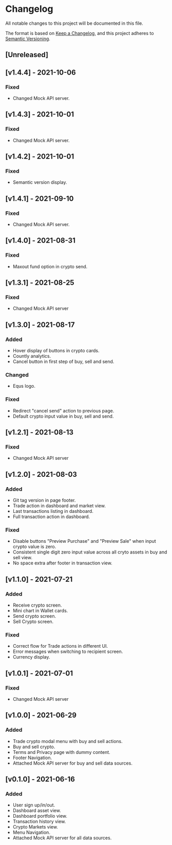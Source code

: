 # Changelog

All notable changes to this project will be documented in this file.

The format is based on [Keep a Changelog](https://keepachangelog.com/en/1.0.0/),
and this project adheres to [Semantic Versioning](https://semver.org/spec/v2.0.0.html).

## [Unreleased]

## [v1.4.4] - 2021-10-06

### Fixed

- Changed Mock API server.

## [v1.4.3] - 2021-10-01

### Fixed

- Changed Mock API server.

## [v1.4.2] - 2021-10-01

### Fixed

- Semantic version display.

## [v1.4.1] - 2021-09-10

### Fixed

- Changed Mock API server.

## [v1.4.0] - 2021-08-31

### Fixed

- Maxout fund option in crypto send.

## [v1.3.1] - 2021-08-25

### Fixed

- Changed Mock API server

## [v1.3.0] - 2021-08-17

### Added

- Hover display of buttons in crypto cards.
- Countly analytics.  
- Cancel button in first step of buy, sell and send.

### Changed

- Equs logo.

### Fixed

- Redirect "cancel send" action to previous page.
- Default crypto input value in buy, sell and send.

## [v1.2.1] - 2021-08-13

### Fixed

- Changed Mock API server

## [v1.2.0] - 2021-08-03

### Added

- Git tag version in page footer.
- Trade action in dashboard and market view.
- Last transactions listing in dashboard.
- Full transaction action in dashboard.

### Fixed

- Disable buttons "Preview Purchase" and "Preview Sale" when input crypto value is zero.
- Consistent single digit zero input value across all cryto assets in buy and sell view.
- No space extra after footer in transaction view.

## [v1.1.0] - 2021-07-21

### Added

- Receive crypto screen.
- Mini chart in Wallet cards.
- Send crypto screen.
- Sell Crypto screen.

### Fixed

- Correct flow for Trade actions in different UI.
- Error messages when switching to recipient screen.
- Currency display.

## [v1.0.1] - 2021-07-01

### Fixed

- Changed Mock API server

## [v1.0.0] - 2021-06-29

### Added

- Trade crypto modal menu with buy and sell actions.
- Buy and sell crypto.
- Terms and Privacy page with dummy content.
- Footer Navigation.
- Attached Mock API server for buy and sell data sources.

## [v0.1.0] - 2021-06-16

### Added

- User sign up/in/out.
- Dashboard asset view.
- Dashboard portfolio view.
- Transaction history view.
- Crypto Markets view.
- Menu Navigation.
- Attached Mock API server for all data sources.
